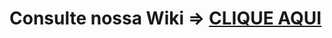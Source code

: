
# Consulte nossa Wiki => [CLIQUE AQUI]([https://geoone.com.br/](https://github.com/IltonMarcos/COMO-INSTALAR-O-WebODM---A-ALTERNATIVA-DEFINITIVA-AO-AGISOFT-METASHAPE))
